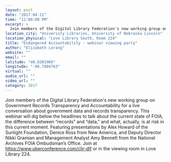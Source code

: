 ```yaml
---
layout: post
date: "2017-04-21"
time: "12:00:00 PM"
excerpt: >
  Join members of the Digital Library Federation's new working group on Government Records Transparency and Accountability for a live ...
location_city: "University Libraries, University of Nebraska Lincoln"
location_physical: "Love Library South, Room 224"
title: "Endangered Accountability - webinar viewing party"
author: "Elizabeth Lorang"
website: ""
email: ""
latitude: "40.8201966"
longitude: "-96.7004763"
virtual: ""
audio_url: ""
video_url: ""
category: 2017
---
```


Join members of the Digital Library Federation's new working group on Government Records Transparency and Accountability for a live conversation about government data and records transparency. This webinar will dig below the headlines to talk about the current state of FOIA, the difference between “records” and “data,” and what, actually, is at risk in this current moment. Featuring presentations by Alex Howard of the Sunlight Foundation, Denice Ross from New America, and Deputy Director Nikki Gramian and Management Analyst Amy Bennett from the National Archives FOIA Ombudsman’s Office. Join at https://www.uberconference.com/clir-dlf or in the viewing room in Love Library 224.
